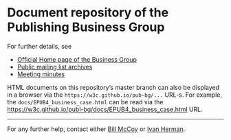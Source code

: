 # Document repository of the Publishing Business Group

For further details, see

* [Official Home page of the Business Group](https://www.w3.org/community/publishingbg/)
* [Public mailing list archives](http://lists.w3.org/Archives/Public/public-publishingbg/)
* [Meeting minutes](https://www.w3.org/wiki/PublishingBG/Minutes)

HTML documents on this repository’s master branch can also be displayed in a browser via the `https://w3c.github.io/pub-bg/...` URL-s. For example, the `docs/EPUB4_business_case.html` can be read via the https://w3c.github.io/publ-bg/docs/EPUB4_business_case.html URL.

---

For any further help, contact either [Bill McCoy](bmccoy@w3.org) or [Ivan Herman](ivan@w3.org).
